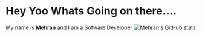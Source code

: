 # Hey Yoo Whats Going on there....
My name is **Mehran** and I am a Sofware Developer
[![Mehran's GitHub stats](https://github-readme-stats.vercel.app/api?username=iamehran)](https://github.com/iamehran/github-readme-stats)




